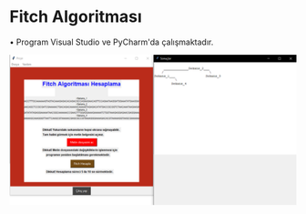 # Fitch Algoritması

• Program Visual Studio ve PyCharm'da çalışmaktadır.


![alt text](https://github.com/alihansultan/aka/blob/main/FitchAlgorithm/Fitch%20Algoritmas%C4%B1%20%C3%87al%C4%B1%C5%9Fmas%C4%B1.png)
